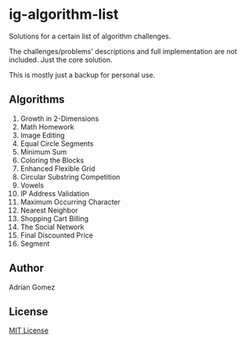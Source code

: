 # ig-algorithm-list

Solutions for a certain list of algorithm challenges.

The challenges/problems' descriptions and full implementation are not included. Just the core solution.

This is mostly just a backup for personal use.

## Algorithms

1. Growth in 2-Dimensions
2. Math Homework
3. Image Editing
4. Equal Circle Segments
5. Minimum Sum
6. Coloring the Blocks
7. Enhanced Flexible Grid
8. Circular Substring Competition
9. Vowels
10. IP Address Validation
11. Maximum Occurring Character
12. Nearest Neighbor
13. Shopping Cart Billing
14. The Social Network
15. Final Discounted Price
16. Segment

## Author

Adrian Gomez

## License

[MIT License](LICENSE)
